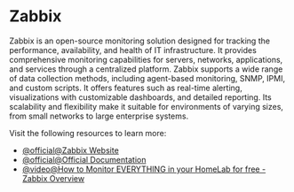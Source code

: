 # Zabbix

Zabbix is an open-source monitoring solution designed for tracking the performance, availability, and health of IT infrastructure. It provides comprehensive monitoring capabilities for servers, networks, applications, and services through a centralized platform. Zabbix supports a wide range of data collection methods, including agent-based monitoring, SNMP, IPMI, and custom scripts. It offers features such as real-time alerting, visualizations with customizable dashboards, and detailed reporting. Its scalability and flexibility make it suitable for environments of varying sizes, from small networks to large enterprise systems.

Visit the following resources to learn more:

- [@official@Zabbix Website](https://www.zabbix.com/)
- [@official@Official Documentation](https://www.zabbix.com/manuals)
- [@video@How to Monitor EVERYTHING in your HomeLab for free - Zabbix Overview](https://www.youtube.com/watch?v=R_EQzBkz4sE)